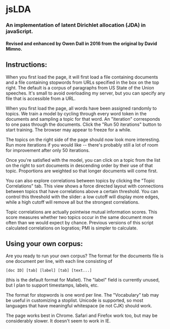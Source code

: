 jsLDA
=====

### An implementation of latent Dirichlet allocation (JDA) in javaScript.

#### Revised and enhanced by Owen Dall in 2016 from the original by David Mimno.

Instructions:
------------

When you first load the page, it will first load a file containing documents and a file containing stopwords from URLs specified in the box on the top right. The default is a corpus of paragraphs from US State of the Union speeches. It's small to avoid overloading my server, but you can specify any file that is accessible from a URL.

When you first load the page, all words have been assigned randomly to topics.
We train a model by cycling through every word token in the documents and sampling a topic for that word.
An "iteration" corresponds to one pass through the documents.
Click the "Run 50 iterations" button to start training. The browser may appear to freeze for a while.

The topics on the right side of the page should now look more interesting. Run more iterations if you would like -- there's probably still a lot of room for improvement after only 50 iterations.

Once you're satisfied with the model, you can click on a topic from the list on the right to sort documents in descending order by their use of that topic. Proportions are weighted so that longer documents will come first.

You can also explore correlations between topics by clicking the "Topic Correlations" tab. This view shows a force directed layout with connections between topics that have correlations above a certain threshold. You can control this threshold with the slider: a low cutoff will display more edges, while a high cutoff will remove all but the strongest correlations.

Topic correlations are actually pointwise mutual information scores. This score measures whether two topics occur
in the same document more often than we would expect by chance. Previous versions of this script calculated correlations
on logratios; PMI is simpler to calculate.

Using your own corpus:
---------------------

Are you ready to run your own corpus? The format for the documents file is one document per line, with each line consisting of

    [doc ID] [tab] [label] [tab] [text...]

(this is the default format for Mallet). The "label" field is currently unused, but I plan to support timestamps, labels, etc.

The format for stopwords is one word per line. The "Vocabulary" tab may be useful in customizing a stoplist. Unicode is supported, so most languages that have meaningful whitespace (ie not CJK) should work.

The page works best in Chrome. Safari and Firefox work too, but may be considerably slower. It doesn't seem to work in IE.

